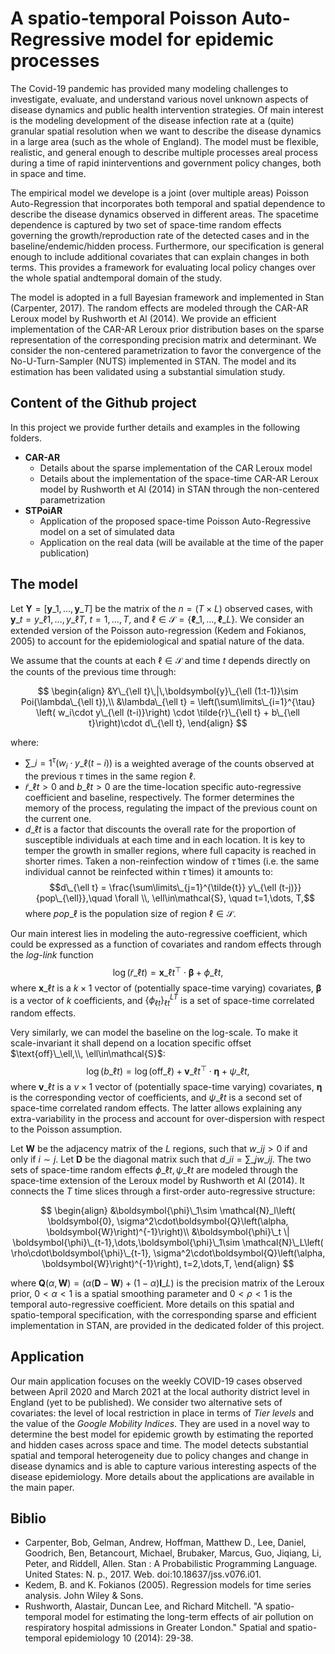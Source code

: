 # A spatio-temporal Poisson Auto-Regressive model for epidemic processes

The Covid-19 pandemic has provided many modeling challenges to investigate, evaluate, and  understand various novel unknown aspects of disease dynamics and public health intervention strategies. Of main interest is the modeling development of the disease infection rate at a (quite) granular spatial resolution when we want to describe the disease dynamics in a large area (such as the whole of England). The model must be flexible, realistic, and general enough to describe multiple processes areal process during a time of rapid ininterventions and government policy changes, both in space and time. 

The empirical model we develope is a joint (over multiple areas) Poisson Auto-Regression that incorporates both temporal and spatial dependence to describe the disease dynamics observed in different areas. The spacetime dependence is captured by two set of space-time random effects governing the growth/reproduction rate of the detected cases and in the baseline/endemic/hidden process. Furthermore, our specification is general enough to include additional covariates that can explain changes in both terms. This provides a framework for evaluating local policy changes over the whole spatial andtemporal domain of the study. 

The model is adopted in a full Bayesian framework and implemented in Stan (Carpenter, 2017). The random effects are modeled through the CAR-AR Leroux model by Rushworth et Al (2014). We provide an efficient implementation of the CAR-AR Leroux prior distribution bases on the sparse representation of the corresponding precision matrix and determinant. We consider the non-centered parametrization to favor the convergence of the No-U-Turn-Sampler (NUTS) implemented in STAN. The model and its estimation has been validated using a substantial simulation study.

## Content of the Github project

In this project we provide further details and examples in the following folders.
- **CAR-AR**
  - Details about the sparse implementation of the CAR Leroux model
  - Details about the implementation of the space-time CAR-AR Leroux model by Rushworth et Al (2014) in STAN through the non-centered parametrization
- **STPoiAR**
  - Application of the proposed space-time Poisson Auto-Regressive model on a set of simulated data
  - Application on the real data (will be available at the time of the paper publication)

## The model

Let $\boldsymbol{Y}=\left[ \boldsymbol{y}\_1,\dots,\boldsymbol{y}\_T\right]$ be the matrix of the $n=(T\times L)$ observed cases, with ${\boldsymbol{y}\_{t}}= y\_{\ell 1}, \dots, y\_{\ell T}$, $t=1,\dots,T$, and $\ell\in\mathcal{S}=\left\lbrace \boldsymbol{\ell}\_1,\dots,\boldsymbol{\ell}\_L\right\rbrace$. We consider an extended version of the Poisson auto-regression (Kedem and Fokianos, 2005) to account for the epidemiological and spatial nature of the data.

We assume that the counts at each $\ell\in\mathcal{S}$ and time $t$ depends directly on the counts of the previous time through:

$$
\begin{align}
&Y\_{\ell t}\,|\,\boldsymbol{y}\_{\ell (1:t-1)}\sim Poi(\lambda\_{\ell t}),\\
&\lambda\_{\ell t} = \left(\sum\limits\_{i=1}^{\tau} \left( w_i\cdot y\_{\ell (t-i)}\right) \cdot \tilde{r}\_{\ell t} + b\_{\ell t}\right)\cdot d\_{\ell t},
\end{align}
$$

where:
- $\sum\limits\_{i=1}^{\tau} \left( w_i\cdot y\_{\ell (t-i)}\right)$ is a weighted average of the counts observed at the previous $\tau$ times in the same region $\ell$.
- $\tilde{r}\_{\ell t}>0$ and $b\_{\ell t}>0$ are the time-location specific auto-regressive coefficient and baseline, respectively. The former determines the memory of the process, regulating the impact of the previous count on the current one.
- $d\_{\ell t}$ is a factor that discounts the overall rate for the proportion of susceptible individuals at each time and in each location. It is key to temper the growth in smaller regions, where full capacity is reached in shorter rimes. Taken a non-reinfection window of $\tilde{\tau}$ times (i.e. the same individual cannot be reinfected within $\tilde{\tau}$ times) it amounts to:
$$d\_{\ell t} = \frac{\sum\limits\_{j=1}^{\tilde{t}} y\_{\ell (t-j)}}{pop\_{\ell}},\quad \forall \\, \ell\in\mathcal{S}, \quad t=1,\dots, T,$$
where $pop\_{\ell}$ is the population size of region $\ell\in\mathcal{S}$.

Our main interest lies in modeling the auto-regressive coefficient, which could be expressed as a function of covariates and random effects through the *log-link* function
$$\log\left(\tilde{r}\_{\ell t}\right)= \boldsymbol{x}\_{\ell t}^\top\cdot\boldsymbol{\beta} + \phi\_{\ell t},$$
where $\boldsymbol{x}\_{\ell t}$ is a $k\times 1$ vector of (potentially space-time varying) covariates, $\boldsymbol{\beta}$ is a vector of $k$ coefficients, and $\left\lbrace\phi_{\ell t}\right\rbrace_{\ell t}^{LT}$ is a set of space-time correlated random effects. 

Very similarly, we can model the baseline on the log-scale. To make it scale-invariant it shall depend on a location specific offset $\text{off}\_\ell,\\, \ell\in\mathcal{S}$:
$$\log\left( b\_{\ell t}\right)=\log\left(\text{off}\_{\ell }\right)+\boldsymbol{v}\_{\ell t}^\top\cdot\boldsymbol{\eta}+\psi\_{\ell t},$$
where $\boldsymbol{v}\_{\ell t}$ is a $\nu\times 1$ vector of (potentially space-time varying) covariates, $\boldsymbol{\eta}$ is the corresponding vector of coefficients, and $\psi\_{\ell t}$ is a second set of space-time correlated random effects. The latter allows explaining any extra-variability in the process and account for over-dispersion with respect to the Poisson assumption.

Let $\boldsymbol{W}$ be the adjacency matrix of the $L$ regions, such that $w\_{ij}>0$ if and only if $i\sim j$. Let $\boldsymbol{D}$ be the diagonal matrix such that $d\_{ii}=\sum\limits\_{j}w\_{ij}$.
The two sets of space-time random effects $\phi\_{\ell t}, \psi\_{\ell t}$ are modeled through the space-time extension of the Leroux model by Rushworth et Al (2014). It connects the $T$ time slices through a first-order auto-regressive structure:

$$
\begin{align}
        &\boldsymbol{\phi}\_1\sim \mathcal{N}_l\left( \boldsymbol{0}, \sigma^2\cdot\boldsymbol{Q}\left(\alpha, \boldsymbol{W}\right)^{-1}\right)\\
        &\boldsymbol{\phi}\_t \| \boldsymbol{\phi}\_{t-1},\dots,\boldsymbol{\phi}\_1\sim \mathcal{N}\_L\left( \rho\cdot\boldsymbol{\phi}\_{t-1}, \sigma^2\cdot\boldsymbol{Q}\left(\alpha, \boldsymbol{W}\right)^{-1}\right), t=2,\dots,T,      
\end{align}
$$

where $\boldsymbol{Q}(\alpha, \boldsymbol{W})=\left(\alpha(\boldsymbol{D}-\boldsymbol{W})+(1-\alpha)\boldsymbol{I}\_L\right)$ is the precision matrix of the Leroux prior, $0<\alpha<1$ is a spatial smoothing parameter and $0<\rho<1$ is the temporal auto-regressive coefficient.
More details on this spatial and spatio-temporal specification, with the corresponding sparse and efficient implementation in STAN, are provided in the dedicated folder of this project.

## Application

Our main application focuses on the weekly COVID-19 cases observed between April 2020 and March 2021 at the local authority district level in England (yet to be published).
We consider two alternative sets of covariates: the level of local restriction in place in terms of *Tier levels* and the value of the *Google Mobility Indices*. They are used in a novel way to determine the best model for epidemic growth by estimating the reported and hidden cases across space and time.  The model detects substantial spatial and temporal heterogeneity due to policy changes and change in disease dynamics and is able to capture various interesting aspects of the disease epidemiology. More details about the applications are available in the main paper.

## Biblio

- Carpenter, Bob, Gelman, Andrew, Hoffman, Matthew D., Lee, Daniel, Goodrich, Ben, Betancourt, Michael, Brubaker, Marcus, Guo, Jiqiang, Li, Peter, and Riddell, Allen. Stan : A Probabilistic Programming Language. United States: N. p., 2017. Web. doi:10.18637/jss.v076.i01. 
- Kedem, B. and K. Fokianos (2005). Regression models for time series analysis. John Wiley & Sons.
- Rushworth, Alastair, Duncan Lee, and Richard Mitchell. "A spatio-temporal model for estimating the long-term effects of air pollution on respiratory hospital admissions in Greater London." Spatial and spatio-temporal epidemiology 10 (2014): 29-38.
